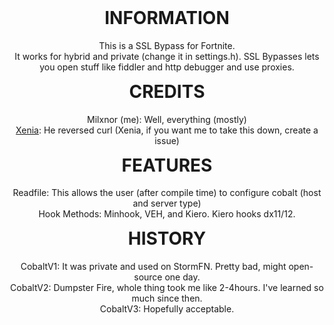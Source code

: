 <h1 align="center" style="margin-top: 0px;">INFORMATION</h1>
<p align="center">
  This is a SSL Bypass for Fortnite.<br>
  It works for hybrid and private (change it in settings.h).
  SSL Bypasses lets you open stuff like fiddler and http debugger and use proxies.
</p>

<h1 align="center" style="margin-top: 0px;">CREDITS</h1>
<p align="center">
  Milxnor (me): Well, everything (mostly)<br>
  <a href="https://github.com/Xenia0/Curl-Server-Manipulation">Xenia</a>: He reversed curl (Xenia, if you want me to take this down, create a issue)
</p>

<h1 align="center" style="margin-top: 0px;">FEATURES</h1>
<p align="center">
  Readfile: This allows the user (after compile time) to configure cobalt (host and server type)<br>
  Hook Methods: Minhook, VEH, and Kiero. Kiero hooks dx11/12.
</p>


<h1 align="center" style="margin-top: 0px;">HISTORY</h1>
<p align="center">
  CobaltV1: It was private and used on StormFN. Pretty bad, might open-source one day.<br>
  CobaltV2: Dumpster Fire, whole thing took me like 2-4hours. I've learned so much since then.<br>
  CobaltV3: Hopefully acceptable.<br>
</p>

